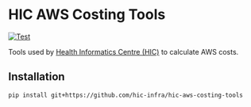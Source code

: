 # HIC AWS Costing Tools

[![Test](https://github.com/hic-infra/hic-aws-costing-tools/actions/workflows/test.yml/badge.svg)](https://github.com/hic-infra/hic-aws-costing-tools/actions/workflows/test.yml)

Tools used by [Health Informatics Centre (HIC)](https://www.dundee.ac.uk/hic) to calculate AWS costs.

## Installation

```
pip install git+https://github.com/hic-infra/hic-aws-costing-tools
```
